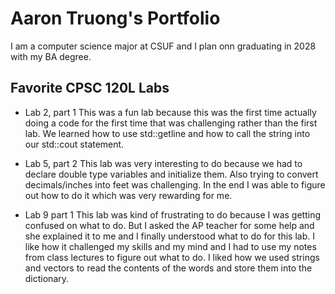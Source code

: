 
# Aaron Truong's Portfolio

I am a computer science major at CSUF and I plan onn graduating in 2028 with my BA degree.

## Favorite CPSC 120L Labs

* Lab 2, part 1 
This was a fun lab because this was the first time actually doing a code for the first time that was challenging rather than the first lab. We learned how to use std::getline and how to call the string into our std::cout statement.

* Lab 5, part 2
This lab was very interesting to do because we had to declare double type variables and initialize them. Also trying to convert decimals/inches into feet was challenging. In the end I was able to figure out how to do it which was very rewarding for me.

* Lab 9 part 1
This lab was kind of frustrating to do because I was getting confused on what to do. But I asked the AP teacher for some help and she explained it to me and I finally understood what to do for this lab. I like how it challenged my skills and my mind and I had to use my notes from class lectures to figure out what to do. I liked how we used strings and vectors to read the contents of the words and store them into the dictionary. 


